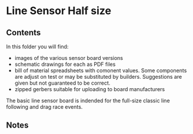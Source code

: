 # Line Sensor Half size


## Contents

In this folder you will find:

 - images of the various sensor board versions
 - schematic drawings for each as PDF files
 - bill of material spreadsheets with comonent values. Some components are adjust on test or may be substituted by builders. Suggestions are given but not guaranteed to be correct.
 - zipped gerbers suitable for uploading to board manufacturers


The basic line sensor board is indended for the full-size classic line following and drag race events. 

## Notes